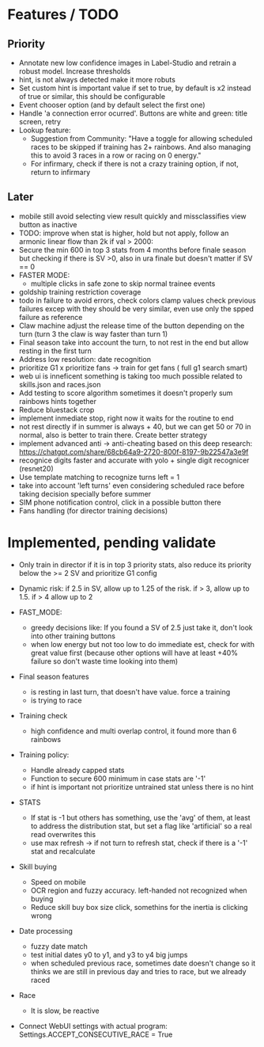 # Features / TODO
## Priority
- Annotate new low confidence images in Label-Studio and retrain a robust model. Increase thresholds
- hint, is not always detected make it more robuts
- Set custom hint is important value if set to true, by default is x2 instead of true or similar, this should be configurable
- Event chooser option (and by default select the first one)
- Handle 'a connection error ocurred'. Buttons are white and green: title screen, retry
- Lookup feature:
	- Suggestion from Community: "Have a toggle for allowing scheduled races to be skipped if training has 2+ rainbows. And also managing this to avoid 3 races in a row or racing on 0 energy."
	- For infirmary, check if there is not a crazy training option, if not, return to infirmary

## Later
-  mobile still avoid selecting view result quickly and missclassifies view button as inactive
- TODO: improve when stat is higher, hold but not apply, follow an armonic linear flow than 2k if val > 2000: 
- Secure the min 600 in top 3 stats from 4 months before finale season but checking if there is SV >0, also in ura finale but doesn't matter if SV == 0
- FASTER MODE:
	- multiple clicks in safe zone to skip normal trainee events
- goldship training restriction coverage
- todo in failure to avoid errors, check colors clamp values check previous failures excep with they should be very similar, even use only the spped failure as reference
- Claw machine adjust the release time of the button depending on the turn (turn 3 the claw is way faster than turn 1)
- Final season take into account the turn, to not rest in the end but allow resting in the first turn
- Address low resolution: date recognition
- prioritize G1 x prioritize fans -> train for get fans ( full g1 search smart)
- web ui is inneficent something is taking too much possible related to skills.json and races.json
- Add testing to score algorithm sometimes it doesn't properly sum rainbows hints together
- Reduce bluestack crop
- implement inmediate stop, right now it waits for the routine to end
- not rest directly if in summer is always + 40, but we can get 50 or 70 in normal, also is better to train there. Create better strategy
- implement advanced anti -> anti-cheating based on this deep research:
https://chatgpt.com/share/68cb64a9-2720-800f-8197-9b22547a3e9f
- recognice digits faster and accurate with yolo + single digit recognicer (resnet20)
- Use template matching to recognize turns left = 1
- take into account 'left turns' even considering scheduled race before taking decision specially before summer
- SIM phone notification control, click in a possible button there
- Fans handling (for director training decisions)

# Implemented, pending validate
- Only train in director if it is in top 3 priority stats, also reduce its priority below the >= 2 SV and prioritize G1 config
- Dynamic risk: if 2.5 in SV, allow up to 1.25 of the risk. if > 3, allow  up to 1.5. if > 4 allow up to 2
- FAST_MODE:
	- greedy decisions like: If you found a SV of 2.5 just take it, don't look into other training buttons
	- when low energy but not too low to do immediate est, check for with great value first (because other options will have at least +40% failure so don't waste time looking into them)
	
- Final season features
	- is resting in last turn, that doesn't have value. force a training
	- is trying to race

- Training check
	- high confidence and multi overlap control, it found more than 6 rainbows
	
- Training policy:
	- Handle already capped stats
	- Function to secure 600 minimum in case stats are '-1'
	- if hint is important not prioritize untrained stat unless there is no hint

- STATS
	- If stat is -1 but others has something, use the 'avg' of them, at least to address the distribution stat, but set a flag like 'artificial' so a real read overwrites this
	- use max refresh -> if not turn to refresh stat, check if there is a '-1' stat and recalculate

- Skill buying
	- Speed on mobile
	- OCR region and fuzzy accuracy. left-handed not recognized when buying
	- Reduce skill buy box size click, somethins for the inertia is clicking wrong

- Date processing
	- fuzzy date match
	- test initial dates y0 to y1, and y3 to y4 big jumps
	- when scheduled previous race, sometimes date doesn't change so it thinks we are still in previous day and tries to race, but we already raced
	
- Race
	- It is slow, be reactive

- Connect WebUI settings with actual program:
	Settings.ACCEPT_CONSECUTIVE_RACE = True
 